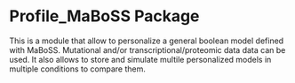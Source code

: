 # Profile_MaBoSS Package

This is a module that allow to personalize a general boolean model defined with MaBoSS.
Mutational and/or transcriptional/proteomic data data can be used.
It also allows to store and simulate multile personalized models in multiple conditions to compare them.
